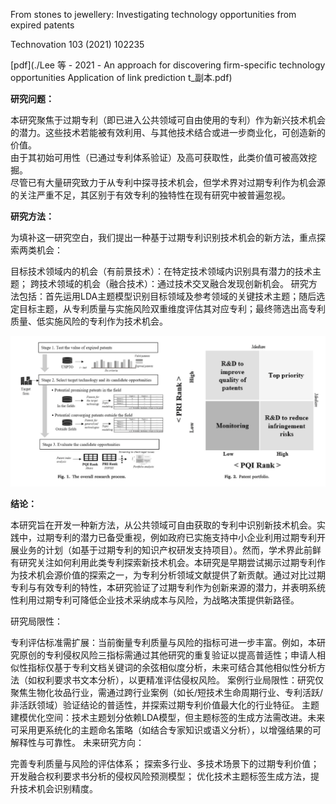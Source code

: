 From stones to jewellery: Investigating technology opportunities from expired patents

Technovation 103 (2021) 102235

[pdf](./Lee 等 - 2021 - An approach for discovering firm-specific technology opportunities Application of link prediction t_副本.pdf)  

 


**研究问题：** 

本研究聚焦于过期专利（即已进入公共领域可自由使用的专利）作为新兴技术机会的潜力。这些技术若能被有效利用、与其他技术结合或进一步商业化，可创造新的价值。  
由于其初始可用性（已通过专利体系验证）及高可获取性，此类价值可被高效挖掘。  
尽管已有大量研究致力于从专利中探寻技术机会，但学术界对过期专利作为机会源的关注严重不足，其区别于有效专利的独特性在现有研究中被普遍忽视。



**研究方法：**

为填补这一研究空白，我们提出一种基于过期专利识别技术机会的新方法，重点探索两类机会：

目标技术领域内的机会（有前景技术）：在特定技术领域内识别具有潜力的技术主题；
跨技术领域的机会（融合技术）：通过技术交叉融合发现创新机会。
研究方法包括：首先运用LDA主题模型识别目标领域及参考领域的关键技术主题；随后选定目标主题，从专利质量与实施风险双重维度评估其对应专利；最终筛选出高专利质量、低实施风险的专利作为技术机会。

![截屏2025-03-23 16.08.02.png](%E6%88%AA%E5%B1%8F2025-03-23%2016.08.02.png)

**结论：** 

本研究旨在开发一种新方法，从公共领域可自由获取的专利中识别新技术机会。实践中，过期专利的潜力已备受重视，例如政府已实施支持中小企业利用过期专利开展业务的计划（如基于过期专利的知识产权研发支持项目）。然而，学术界此前鲜有研究关注如何利用此类专利探索新技术机会。本研究是早期尝试揭示过期专利作为技术机会源价值的探索之一，为专利分析领域文献提供了新贡献。通过对比过期专利与有效专利的特性，本研究验证了过期专利作为创新来源的潜力，并表明系统性利用过期专利可降低企业技术采纳成本与风险，为战略决策提供新路径。

研究局限性：

专利评估标准需扩展：当前衡量专利质量与风险的指标可进一步丰富。例如，本研究原创的专利侵权风险三指标需通过其他研究的重复验证以提高普适性；申请人相似性指标仅基于专利文档关键词的余弦相似度分析，未来可结合其他相似性分析方法（如权利要求书文本分析），以更精准评估侵权风险。
案例行业局限性：研究仅聚焦生物化妆品行业，需通过跨行业案例（如长/短技术生命周期行业、专利活跃/非活跃领域）验证结论的普适性，并探索过期专利价值最大化的行业特征。
主题建模优化空间：技术主题划分依赖LDA模型，但主题标签的生成方法需改进。未来可采用更系统化的主题命名策略（如结合专家知识或语义分析），以增强结果的可解释性与可靠性。
未来研究方向：

完善专利质量与风险的评估体系；
探索多行业、多技术场景下的过期专利价值；
开发融合权利要求书分析的侵权风险预测模型；
优化技术主题标签生成方法，提升技术机会识别精度。
